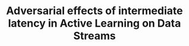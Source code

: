 ---
layout: publication
authors: 'P. Parreira and R. Prati'
title: 'Adversarial effects of intermediate latency in Active Learning on Data Streams'
year: '2020'
conference: 'in LatinX in AI Workshop'
---